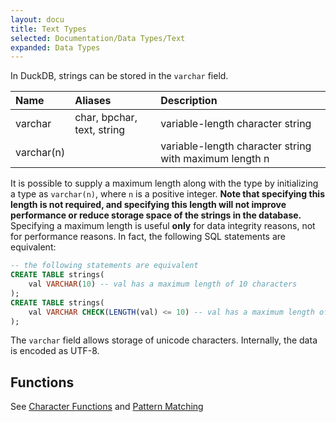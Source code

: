 ```yaml
---
layout: docu
title: Text Types
selected: Documentation/Data Types/Text
expanded: Data Types
---
```

In DuckDB, strings can be stored in the `varchar` field.

| Name | Aliases | Description |
|:---|:---|:---|
| varchar | char, bpchar, text, string| variable-length character string |
| varchar(n) |  | variable-length character string with maximum length n |

It is possible to supply a maximum length along with the type by initializing a type as `varchar(n)`,  where `n` is a positive integer. **Note that specifying this length is not required, and specifying this length will not improve performance or reduce storage space of the strings in the database.** Specifying a maximum length is useful **only** for data integrity reasons, not for performance reasons. In fact, the following SQL statements are equivalent:

```sql
-- the following statements are equivalent
CREATE TABLE strings(
	val VARCHAR(10) -- val has a maximum length of 10 characters
);
CREATE TABLE strings(
	val VARCHAR CHECK(LENGTH(val) <= 10) -- val has a maximum length of 10 characters
);
```

The `varchar` field allows storage of unicode characters. Internally, the data is encoded as UTF-8.

## Functions
See [Character Functions](/docs/sql/functions/char) and [Pattern Matching](/docs/sql/functions/patternmatching)
